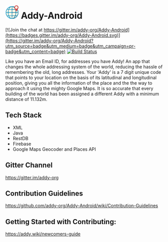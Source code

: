 # <img src="logo.png" alt="Addy" height="42" width="42"></img> Addy-Android

[![Join the chat at https://gitter.im/addy-org/Addy-Android](https://badges.gitter.im/addy-org/Addy-Android.svg)](https://gitter.im/addy-org/Addy-Android?utm_source=badge&utm_medium=badge&utm_campaign=pr-badge&utm_content=badge)
[![Build Status](https://travis-ci.org/addy-org/Addy-Android.svg?branch=master)](https://travis-ci.org/addy-org/Addy-Android)

Like you have an Email ID, for addresses you have Addy! An app that changes the whole addressing system of the world, reducing the hassle of remembering the old, long addresses. Your 'Addy' is a 7 digit unique code that points to your location on the basis of its latitudinal and longitudinal position, giving you all the information of the place and the the way to approach it using the mighty Google Maps. It is so accurate that every building of the world has been assigned a different Addy with a minimum distance of 11.132m.

## Tech Stack

- XML
- Java
- RestDB
- Firebase
- Google Maps Geocoder and Places API

## Gitter Channel

<https://gitter.im/addy-org>

## Contribution Guidelines

<https://github.com/addy-org/Addy-Android/wiki/Contribution-Guidelines>

## Getting Started with Contributing:

<https://addy.wiki/newcomers-guide>
